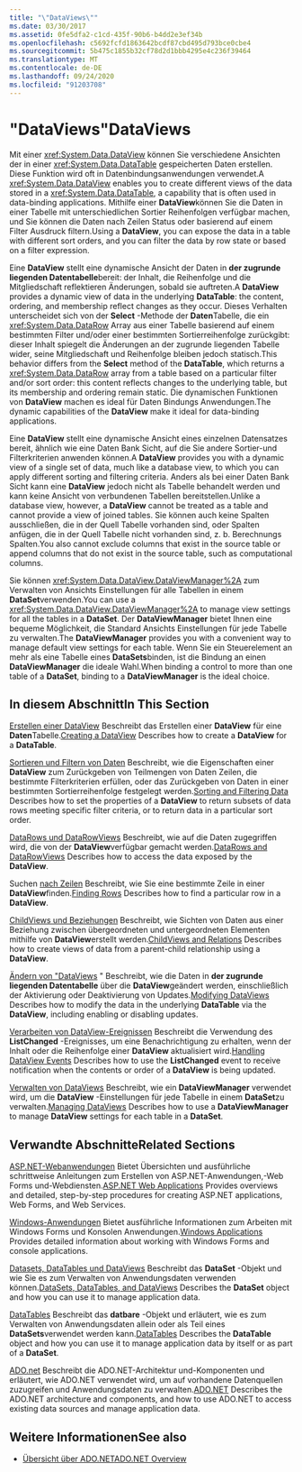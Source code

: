 ```yaml
---
title: "\"DataViews\""
ms.date: 03/30/2017
ms.assetid: 0fe5dfa2-c1cd-435f-90b6-b4dd2e3ef34b
ms.openlocfilehash: c5692fcfd1863642bcdf87cbd495d793bce0cbe4
ms.sourcegitcommit: 5b475c1855b32cf78d2d1bbb4295e4c236f39464
ms.translationtype: MT
ms.contentlocale: de-DE
ms.lasthandoff: 09/24/2020
ms.locfileid: "91203708"
---
```

# <a name="dataviews"></a><span data-ttu-id="ed264-102">"DataViews"</span><span class="sxs-lookup"><span data-stu-id="ed264-102">DataViews</span></span>

<span data-ttu-id="ed264-103">Mit einer <xref:System.Data.DataView> können Sie verschiedene Ansichten der in einer <xref:System.Data.DataTable> gespeicherten Daten erstellen. Diese Funktion wird oft in Datenbindungsanwendungen verwendet.</span><span class="sxs-lookup"><span data-stu-id="ed264-103">A <xref:System.Data.DataView> enables you to create different views of the data stored in a <xref:System.Data.DataTable>, a capability that is often used in data-binding applications.</span></span> <span data-ttu-id="ed264-104">Mithilfe einer **DataView**können Sie die Daten in einer Tabelle mit unterschiedlichen Sortier Reihenfolgen verfügbar machen, und Sie können die Daten nach Zeilen Status oder basierend auf einem Filter Ausdruck filtern.</span><span class="sxs-lookup"><span data-stu-id="ed264-104">Using a **DataView**, you can expose the data in a table with different sort orders, and you can filter the data by row state or based on a filter expression.</span></span>

 <span data-ttu-id="ed264-105">Eine **DataView** stellt eine dynamische Ansicht der Daten in **der zugrunde liegenden Datentabelle**bereit: der Inhalt, die Reihenfolge und die Mitgliedschaft reflektieren Änderungen, sobald sie auftreten.</span><span class="sxs-lookup"><span data-stu-id="ed264-105">A **DataView** provides a dynamic view of data in the underlying **DataTable**: the content, ordering, and membership reflect changes as they occur.</span></span> <span data-ttu-id="ed264-106">Dieses Verhalten unterscheidet sich von der **Select** -Methode der **Daten**Tabelle, die ein <xref:System.Data.DataRow> Array aus einer Tabelle basierend auf einem bestimmten Filter und/oder einer bestimmten Sortierreihenfolge zurückgibt: dieser Inhalt spiegelt die Änderungen an der zugrunde liegenden Tabelle wider, seine Mitgliedschaft und Reihenfolge bleiben jedoch statisch.</span><span class="sxs-lookup"><span data-stu-id="ed264-106">This behavior differs from the **Select** method of the **DataTable**, which returns a <xref:System.Data.DataRow> array from a table based on a particular filter and/or sort order: this content reflects changes to the underlying table, but its membership and ordering remain static.</span></span> <span data-ttu-id="ed264-107">Die dynamischen Funktionen von **DataView** machen es ideal für Daten Bindungs Anwendungen.</span><span class="sxs-lookup"><span data-stu-id="ed264-107">The dynamic capabilities of the **DataView** make it ideal for data-binding applications.</span></span>

 <span data-ttu-id="ed264-108">Eine **DataView** stellt eine dynamische Ansicht eines einzelnen Datensatzes bereit, ähnlich wie eine Daten Bank Sicht, auf die Sie andere Sortier-und Filterkriterien anwenden können.</span><span class="sxs-lookup"><span data-stu-id="ed264-108">A **DataView** provides you with a dynamic view of a single set of data, much like a database view, to which you can apply different sorting and filtering criteria.</span></span> <span data-ttu-id="ed264-109">Anders als bei einer Daten Bank Sicht kann eine **DataView** jedoch nicht als Tabelle behandelt werden und kann keine Ansicht von verbundenen Tabellen bereitstellen.</span><span class="sxs-lookup"><span data-stu-id="ed264-109">Unlike a database view, however, a **DataView** cannot be treated as a table and cannot provide a view of joined tables.</span></span> <span data-ttu-id="ed264-110">Sie können auch keine Spalten ausschließen, die in der Quell Tabelle vorhanden sind, oder Spalten anfügen, die in der Quell Tabelle nicht vorhanden sind, z. b. Berechnungs Spalten.</span><span class="sxs-lookup"><span data-stu-id="ed264-110">You also cannot exclude columns that exist in the source table or append columns that do not exist in the source table, such as computational columns.</span></span>

 <span data-ttu-id="ed264-111">Sie können <xref:System.Data.DataView.DataViewManager%2A> zum Verwalten von Ansichts Einstellungen für alle Tabellen in einem **DataSet**verwenden.</span><span class="sxs-lookup"><span data-stu-id="ed264-111">You can use a <xref:System.Data.DataView.DataViewManager%2A> to manage view settings for all the tables in a **DataSet**.</span></span> <span data-ttu-id="ed264-112">Der **DataViewManager** bietet Ihnen eine bequeme Möglichkeit, die Standard Ansichts Einstellungen für jede Tabelle zu verwalten.</span><span class="sxs-lookup"><span data-stu-id="ed264-112">The **DataViewManager** provides you with a convenient way to manage default view settings for each table.</span></span> <span data-ttu-id="ed264-113">Wenn Sie ein Steuerelement an mehr als eine Tabelle eines **DataSets**binden, ist die Bindung an einen **DataViewManager** die ideale Wahl.</span><span class="sxs-lookup"><span data-stu-id="ed264-113">When binding a control to more than one table of a **DataSet**, binding to a **DataViewManager** is the ideal choice.</span></span>

## <a name="in-this-section"></a><span data-ttu-id="ed264-114">In diesem Abschnitt</span><span class="sxs-lookup"><span data-stu-id="ed264-114">In This Section</span></span>

 <span data-ttu-id="ed264-115">[Erstellen einer DataView](creating-a-dataview.md) Beschreibt das Erstellen einer **DataView** für eine **Daten**Tabelle.</span><span class="sxs-lookup"><span data-stu-id="ed264-115">[Creating a DataView](creating-a-dataview.md) Describes how to create a **DataView** for a **DataTable**.</span></span>

 <span data-ttu-id="ed264-116">[Sortieren und Filtern von Daten](sorting-and-filtering-data.md) Beschreibt, wie die Eigenschaften einer **DataView** zum Zurückgeben von Teilmengen von Daten Zeilen, die bestimmte Filterkriterien erfüllen, oder das Zurückgeben von Daten in einer bestimmten Sortierreihenfolge festgelegt werden.</span><span class="sxs-lookup"><span data-stu-id="ed264-116">[Sorting and Filtering Data](sorting-and-filtering-data.md) Describes how to set the properties of a **DataView** to return subsets of data rows meeting specific filter criteria, or to return data in a particular sort order.</span></span>

 <span data-ttu-id="ed264-117">[DataRows und DataRowViews](datarows-and-datarowviews.md) Beschreibt, wie auf die Daten zugegriffen wird, die von der **DataView**verfügbar gemacht werden.</span><span class="sxs-lookup"><span data-stu-id="ed264-117">[DataRows and DataRowViews](datarows-and-datarowviews.md) Describes how to access the data exposed by the **DataView**.</span></span>

 <span data-ttu-id="ed264-118">Suchen [nach Zeilen](finding-rows.md) Beschreibt, wie Sie eine bestimmte Zeile in einer **DataView**finden.</span><span class="sxs-lookup"><span data-stu-id="ed264-118">[Finding Rows](finding-rows.md) Describes how to find a particular row in a **DataView**.</span></span>

 <span data-ttu-id="ed264-119">[ChildViews und Beziehungen](childviews-and-relations.md) Beschreibt, wie Sichten von Daten aus einer Beziehung zwischen übergeordneten und untergeordneten Elementen mithilfe von **DataView**erstellt werden.</span><span class="sxs-lookup"><span data-stu-id="ed264-119">[ChildViews and Relations](childviews-and-relations.md) Describes how to create views of data from a parent-child relationship using a **DataView**.</span></span>

 <span data-ttu-id="ed264-120">[Ändern von "DataViews](modifying-dataviews.md) " Beschreibt, wie die Daten in **der zugrunde liegenden Datentabelle** über die **DataView**geändert werden, einschließlich der Aktivierung oder Deaktivierung von Updates.</span><span class="sxs-lookup"><span data-stu-id="ed264-120">[Modifying DataViews](modifying-dataviews.md) Describes how to modify the data in the underlying **DataTable** via the **DataView**, including enabling or disabling updates.</span></span>

 <span data-ttu-id="ed264-121">[Verarbeiten von DataView-Ereignissen](handling-dataview-events.md) Beschreibt die Verwendung des **ListChanged** -Ereignisses, um eine Benachrichtigung zu erhalten, wenn der Inhalt oder die Reihenfolge einer **DataView** aktualisiert wird.</span><span class="sxs-lookup"><span data-stu-id="ed264-121">[Handling DataView Events](handling-dataview-events.md) Describes how to use the **ListChanged** event to receive notification when the contents or order of a **DataView** is being updated.</span></span>

 <span data-ttu-id="ed264-122">[Verwalten von DataViews](managing-dataviews.md) Beschreibt, wie ein **DataViewManager** verwendet wird, um die **DataView** -Einstellungen für jede Tabelle in einem **DataSet**zu verwalten.</span><span class="sxs-lookup"><span data-stu-id="ed264-122">[Managing DataViews](managing-dataviews.md) Describes how to use a **DataViewManager** to manage **DataView** settings for each table in a **DataSet**.</span></span>

## <a name="related-sections"></a><span data-ttu-id="ed264-123">Verwandte Abschnitte</span><span class="sxs-lookup"><span data-stu-id="ed264-123">Related Sections</span></span>

 <span data-ttu-id="ed264-124">[ASP.NET-Webanwendungen](/previous-versions/655cec97(v=vs.100)) Bietet Übersichten und ausführliche schrittweise Anleitungen zum Erstellen von ASP.NET-Anwendungen,-Web Forms und-Webdiensten.</span><span class="sxs-lookup"><span data-stu-id="ed264-124">[ASP.NET Web Applications](/previous-versions/655cec97(v=vs.100)) Provides overviews and detailed, step-by-step procedures for creating ASP.NET applications, Web Forms, and Web Services.</span></span>

 <span data-ttu-id="ed264-125">[Windows-Anwendungen](/previous-versions/ms184421(v=vs.100)) Bietet ausführliche Informationen zum Arbeiten mit Windows Forms und Konsolen Anwendungen.</span><span class="sxs-lookup"><span data-stu-id="ed264-125">[Windows Applications](/previous-versions/ms184421(v=vs.100)) Provides detailed information about working with Windows Forms and console applications.</span></span>

 <span data-ttu-id="ed264-126">[Datasets, DataTables und DataViews](index.md) Beschreibt das **DataSet** -Objekt und wie Sie es zum Verwalten von Anwendungsdaten verwenden können.</span><span class="sxs-lookup"><span data-stu-id="ed264-126">[DataSets, DataTables, and DataViews](index.md) Describes the **DataSet** object and how you can use it to manage application data.</span></span>

 <span data-ttu-id="ed264-127">[DataTables](datatables.md) Beschreibt das **datbare** -Objekt und erläutert, wie es zum Verwalten von Anwendungsdaten allein oder als Teil eines **DataSets**verwendet werden kann.</span><span class="sxs-lookup"><span data-stu-id="ed264-127">[DataTables](datatables.md) Describes the **DataTable** object and how you can use it to manage application data by itself or as part of a **DataSet**.</span></span>

 <span data-ttu-id="ed264-128">[ADO.net](../index.md) Beschreibt die ADO.NET-Architektur und-Komponenten und erläutert, wie ADO.NET verwendet wird, um auf vorhandene Datenquellen zuzugreifen und Anwendungsdaten zu verwalten.</span><span class="sxs-lookup"><span data-stu-id="ed264-128">[ADO.NET](../index.md) Describes the ADO.NET architecture and components, and how to use ADO.NET to access existing data sources and manage application data.</span></span>

## <a name="see-also"></a><span data-ttu-id="ed264-129">Weitere Informationen</span><span class="sxs-lookup"><span data-stu-id="ed264-129">See also</span></span>

- [<span data-ttu-id="ed264-130">Übersicht über ADO.NET</span><span class="sxs-lookup"><span data-stu-id="ed264-130">ADO.NET Overview</span></span>](../ado-net-overview.md)
